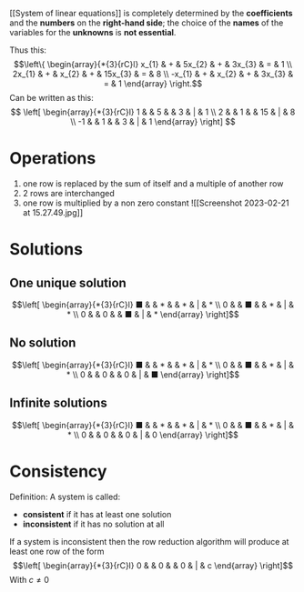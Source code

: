 [[System of linear equations]] is completely determined by the **coefficients** and the **numbers** on the **right-hand side**; the choice of the **names** of the variables for the **unknowns** is **not essential**.

Thus this: 
$$\left\{
\begin{array}{*{3}{rC}l}
    x_{1} & + &  5x_{2} & + & 3x_{3} & = & 1 \\
    2x_{1} & + &  x_{2} & + &  15x_{3} & = &  8 \\
    -x_{1} & + &  x_{2} & + & 3x_{3} & = & 1
\end{array}
\right.$$
Can be written as this:
$$
\left[
\begin{array}{*{3}{rC}l}
    1 &  &  5 &  &  3 & | &  1 \\
    2 &  &  1 &  & 15 & | &  8 \\
    -1 &  & 1 &  &  3 & | &  1 
\end{array}
\right]
$$

# Operations
1. one row is replaced by the sum of itself and a multiple of another row
2. 2 rows are interchanged
3. one row is multiplied by a non zero constant
![[Screenshot 2023-02-21 at 15.27.49.jpg]]

# Solutions
## One unique solution
$$\left[
\begin{array}{*{3}{rC}l}
    ■ &  & *  &  &  * & | &  * \\
    0 &  &  ■ &  &  * & | &  * \\
    0 &  &  0 &  &  ■ & | &  * 
\end{array}
\right]$$
## No solution
$$\left[
\begin{array}{*{3}{rC}l}
    ■ &  & *  &  &  * & | &  * \\
    0 &  &  ■ &  &  * & | &  * \\
    0 &  &  0 &  &  0 & | &  ■ 
\end{array}
\right]$$
## Infinite solutions
$$\left[
\begin{array}{*{3}{rC}l}
    ■ &  & *  &  &  * & | &  * \\
    0 &  &  ■ &  &  * & | &  * \\
    0 &  &  0 &  &  0 & | &  0 
\end{array}
\right]$$
# Consistency
Definition: 
A system is called: 
* **consistent** if it has at least one solution
* **inconsistent** if it has no solution at all

If a system is inconsistent then the row reduction algorithm will produce at least one row of the form $$\left[
\begin{array}{*{3}{rC}l}
    0 &  &  0 &  &  0 & | &  c 
\end{array}
\right]$$ With $c≠0$
